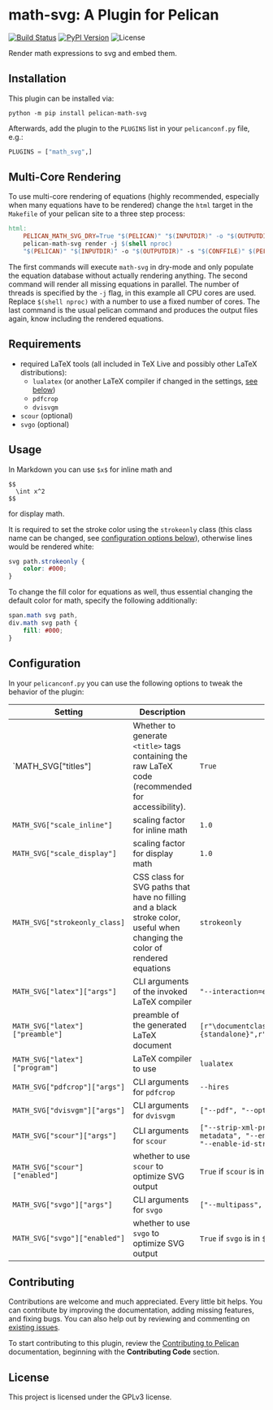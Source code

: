 # math-svg: A Plugin for Pelican

[![Build Status](https://img.shields.io/github/workflow/status/f-koehler/pelican-math-svg/build)](https://github.com/f-koehler/pelican-math-svg/actions)
[![PyPI Version](https://img.shields.io/pypi/v/pelican-math-svg)](https://pypi.org/project/pelican-math-svg/)
![License](https://img.shields.io/pypi/l/pelican-math-svg?color=blue)

Render math expressions to svg and embed them.

## Installation

This plugin can be installed via:

```shell
python -m pip install pelican-math-svg
```

Afterwards, add the plugin to the `PLUGINS` list in your `pelicanconf.py` file, e.g.:

```python
PLUGINS = ["math_svg",]
```

## Multi-Core Rendering

To use multi-core rendering of equations (highly recommended, especially when many equations have to be rendered) change the `html` target in the `Makefile` of your pelican site to a three step process:

```makefile
html:
    PELICAN_MATH_SVG_DRY=True "$(PELICAN)" "$(INPUTDIR)" -o "$(OUTPUTDIR)" -s "$(CONFFILE)" $(PELICANOPTS)
    pelican-math-svg render -j $(shell nproc)
    "$(PELICAN)" "$(INPUTDIR)" -o "$(OUTPUTDIR)" -s "$(CONFFILE)" $(PELICANOPTS)
```

The first commands will execute `math-svg` in dry-mode and only populate the equation database without actually rendering anything.
The second command will render all missing equations in parallel.
The number of threads is specified by the `-j` flag, in this example all CPU cores are used.
Replace `$(shell nproc)` with a number to use a fixed number of cores.
The last command is the usual pelican command and produces the output files again, know including the rendered equations.

## Requirements

-   required LaTeX tools (all included in TeX Live and possibly other LaTeX distributions):
    -   `lualatex` (or another LaTeX compiler if changed in the settings, [see below](#configuration))
    -   `pdfcrop`
    -   `dvisvgm`
-   `scour` (optional)
-   `svgo` (optional)

## Usage

In Markdown you can use `$x$` for inline math and

```
$$
  \int x^2
$$
```

for display math.

It is required to set the stroke color using the `strokeonly` class (this class name can be changed, see [configuration options below](#configuration)), otherwise lines would be rendered white:

```css
svg path.strokeonly {
    color: #000;
}
```

To change the fill color for equations as well, thus essential changing the default color for math, specify the following additionally:

```css
span.math svg path,
div.math svg path {
    fill: #000;
}
```

## Configuration

In your `pelicanconf.py` you can use the following options to tweak the behavior of the plugin:

| Setting                         | Description                                                                                                                 | Default Value                                                                                                                                       |
| ------------------------------- | --------------------------------------------------------------------------------------------------------------------------- | --------------------------------------------------------------------------------------------------------------------------------------------------- |
| `MATH_SVG["titles"]             | Whether to generate `<title>` tags containing the raw LaTeX code (recommended for accessibility).                           | `True`                                                                                                                                              |
| `MATH_SVG["scale_inline"]`      | scaling factor for inline math                                                                                              | `1.0`                                                                                                                                               |
| `MATH_SVG["scale_display"]`     | scaling factor for display math                                                                                             | `1.0`                                                                                                                                               |
| `MATH_SVG["strokeonly_class]`   | CSS class for SVG paths that have no filling and a black stroke color, useful when changing the color of rendered equations | `strokeonly`                                                                                                                                        |
| `MATH_SVG["latex"]["args"]`     | CLI arguments of the invoked LaTeX compiler                                                                                 | `"--interaction=errorstopmode", "--halt-on-error"`                                                                                                  |
| `MATH_SVG["latex"]["preamble"]` | preamble of the generated LaTeX document                                                                                    | `[r"\documentclass[preview,border={2pt 0pt}]{standalone}",r"\usepackage{amsmath}",r"\usepackage{amssymb}",]`                                        |
| `MATH_SVG["latex"]["program"]`  | LaTeX compiler to use                                                                                                       | `lualatex`                                                                                                                                          |
| `MATH_SVG["pdfcrop"]["args"]`   | CLI arguments for `pdfcrop`                                                                                                 | `--hires`                                                                                                                                           |
| `MATH_SVG["dvisvgm"]["args"]`   | CLI arguments for `dvisvgm`                                                                                                 | `["--pdf", "--optimize=all", "--no-fonts", "--exact-bbox"]`                                                                                         |
| `MATH_SVG["scour"]["args"]`     | CLI arguments for `scour`                                                                                                   | `["--strip-xml-prolog", "--remove-descriptions", "--remove-metadata", "--enable-comment-stripping", "--strip-xml-space", "--enable-id-stripping",]` |
| `MATH_SVG["scour"]["enabled"]`  | whether to use `scour` to optimize SVG output                                                                               | `True` if `scour` is in `$PATH`, `False` otherwise                                                                                                  |
| `MATH_SVG["svgo"]["args"]`      | CLI arguments for `svgo`                                                                                                    | `["--multipass", "--precision", "5"]`                                                                                                               |
| `MATH_SVG["svgo"]["enabled"]`   | whether to use `svgo` to optimize SVG output                                                                                | `True` if `svgo` is in `$PATH`, `False` otherwise                                                                                                   |

## Contributing

Contributions are welcome and much appreciated. Every little bit helps. You can contribute by improving the documentation, adding missing features, and fixing bugs. You can also help out by reviewing and commenting on [existing issues][].

To start contributing to this plugin, review the [Contributing to Pelican][] documentation, beginning with the **Contributing Code** section.

[existing issues]: https://github.com/f-koehler/pelican-math-svg/issues
[contributing to pelican]: https://docs.getpelican.com/en/latest/contribute.html

## License

This project is licensed under the GPLv3 license.

